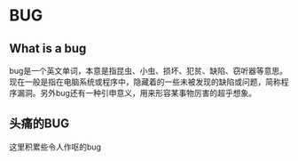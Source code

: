 # BUG

## What is a bug
bug是一个英文单词，本意是指昆虫、小虫、损坏、犯贫、缺陷、窃听器等意思。现在一般是指在电脑系统或程序中，隐藏着的一些未被发现的缺陷或问题，简称程序漏洞。另外bug还有一种引申意义，用来形容某事物厉害的超乎想象。

## 头痛的BUG
这里积累些令人作呕的bug
